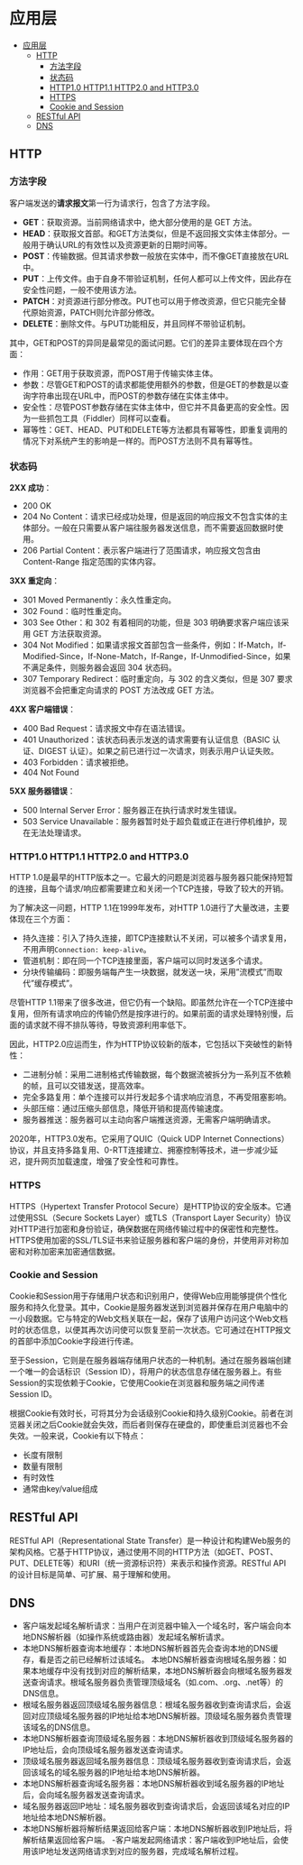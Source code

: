 # 应用层

- [应用层](#应用层)
  - [HTTP](#http)
    - [方法字段](#方法字段)
    - [状态码](#状态码)
    - [HTTP1.0 HTTP1.1 HTTP2.0 and HTTP3.0](#http10-http11-http20-and-http30)
    - [HTTPS](#https)
    - [Cookie and Session](#cookie-and-session)
  - [RESTful API](#restful-api)
  - [DNS](#dns)

## HTTP

### 方法字段

客户端发送的**请求报文**第一行为请求行，包含了方法字段。

- **GET**：获取资源。当前网络请求中，绝大部分使用的是 GET 方法。
- **HEAD**：获取报文首部。和GET方法类似，但是不返回报文实体主体部分。一般用于确认URL的有效性以及资源更新的日期时间等。
- **POST**：传输数据。但其请求参数一般放在实体中，而不像GET直接放在URL中。
- **PUT**：上传文件。由于自身不带验证机制，任何人都可以上传文件，因此存在安全性问题，一般不使用该方法。
- **PATCH**：对资源进行部分修改。PUT也可以用于修改资源，但它只能完全替代原始资源，PATCH则允许部分修改。
- **DELETE**：删除文件。与PUT功能相反，并且同样不带验证机制。

其中，GET和POST的异同是最常见的面试问题。它们的差异主要体现在四个方面：

- 作用：GET用于获取资源，而POST用于传输实体主体。
- 参数：尽管GET和POST的请求都能使用额外的参数，但是GET的参数是以查询字符串出现在URL中，而POST的参数存储在实体主体中。
- 安全性：尽管POST参数存储在实体主体中，但它并不具备更高的安全性。因为一些抓包工具（Fiddler）同样可以查看。
- 幂等性：GET、HEAD、PUT和DELETE等方法都具有幂等性，即重复调用的情况下对系统产生的影响是一样的。而POST方法则不具有幂等性。

### 状态码

**2XX 成功**：

- 200 OK
- 204 No Content：请求已经成功处理，但是返回的响应报文不包含实体的主体部分。一般在只需要从客户端往服务器发送信息，而不需要返回数据时使用。
- 206 Partial Content：表示客户端进行了范围请求，响应报文包含由 Content-Range 指定范围的实体内容。

**3XX 重定向**：

- 301 Moved Permanently：永久性重定向。
- 302 Found：临时性重定向。
- 303 See Other：和 302 有着相同的功能，但是 303 明确要求客户端应该采用 GET 方法获取资源。
- 304 Not Modified：如果请求报文首部包含一些条件，例如：If-Match，If-Modified-Since，If-None-Match，If-Range，If-Unmodified-Since，如果不满足条件，则服务器会返回 304 状态码。
- 307 Temporary Redirect：临时重定向，与 302 的含义类似，但是 307 要求浏览器不会把重定向请求的 POST 方法改成 GET 方法。

**4XX 客户端错误**：

- 400 Bad Request：请求报文中存在语法错误。
- 401 Unauthorized：该状态码表示发送的请求需要有认证信息（BASIC 认证、DIGEST 认证）。如果之前已进行过一次请求，则表示用户认证失败。
- 403 Forbidden：请求被拒绝。
- 404 Not Found

**5XX 服务器错误**：

- 500 Internal Server Error：服务器正在执行请求时发生错误。
- 503 Service Unavailable：服务器暂时处于超负载或正在进行停机维护，现在无法处理请求。

### HTTP1.0 HTTP1.1 HTTP2.0 and HTTP3.0

HTTP 1.0是最早的HTTP版本之一。它最大的问题是浏览器与服务器只能保持短暂的连接，且每个请求/响应都需要建立和关闭一个TCP连接，导致了较大的开销。

为了解决这一问题，HTTP 1.1在1999年发布，对HTTP 1.0进行了大量改进，主要体现在三个方面：

- 持久连接：引入了持久连接，即TCP连接默认不关闭，可以被多个请求复用，不用声明`Connection: keep-alive`。
- 管道机制：即在同一个TCP连接里面，客户端可以同时发送多个请求。
- 分块传输编码：即服务端每产生一块数据，就发送一块，采用”流模式”而取代”缓存模式”。

尽管HTTP 1.1带来了很多改进，但它仍有一个缺陷。即虽然允许在一个TCP连接中复用，但所有请求响应的传输仍然是按序进行的。如果前面的请求处理特别慢，后面的请求就不得不排队等待，导致资源利用率低下。

因此，HTTP2.0应运而生，作为HTTP协议较新的版本，它包括以下突破性的新特性：

- 二进制分帧：采用二进制格式传输数据，每个数据流被拆分为一系列互不依赖的帧，且可以交错发送，提高效率。
- 完全多路复用：单个连接可以并行发起多个请求响应消息，不再受阻塞影响。
- 头部压缩：通过压缩头部信息，降低开销和提高传输速度。
- 服务器推送：服务器可以主动向客户端推送资源，无需客户端明确请求。

2020年，HTTP3.0发布。它采用了QUIC（Quick UDP Internet Connections）协议，并且支持多路复用、0-RTT连接建立、拥塞控制等技术，进一步减少延迟，提升网页加载速度，增强了安全性和可靠性。

### HTTPS

HTTPS（Hypertext Transfer Protocol Secure）是HTTP协议的安全版本。它通过使用SSL（Secure Sockets Layer）或TLS（Transport Layer Security）协议对HTTP进行加密和身份验证，确保数据在网络传输过程中的保密性和完整性。HTTPS使用加密的SSL/TLS证书来验证服务器和客户端的身份，并使用非对称加密和对称加密来加密通信数据。

### Cookie and Session

Cookie和Session用于存储用户状态和识别用户，使得Web应用能够提供个性化服务和持久化登录。其中，Cookie是服务器发送到浏览器并保存在用户电脑中的一小段数据。它与特定的Web文档关联在一起，保存了该用户访问这个Web文档时的状态信息，以便其再次访问使可以恢复至前一次状态。它可通过在HTTP报文的首部中添加Cookie字段进行传递。

至于Session，它则是在服务器端存储用户状态的一种机制。通过在服务器端创建一个唯一的会话标识（Session ID），将用户的状态信息存储在服务器上。有些Session的实现依赖于Cookie，它使用Cookie在浏览器和服务端之间传递Session ID。

根据Cookie有效时长，可将其分为会话级别Cookie和持久级别Cookie。前者在浏览器关闭之后Cookie就会失效，而后者则保存在硬盘的，即使重启浏览器也不会失效。一般来说，Cookie有以下特点：

- 长度有限制
- 数量有限制
- 有时效性
- 通常由key/value组成

## RESTful API

RESTful API（Representational State Transfer）是一种设计和构建Web服务的架构风格。它基于HTTP协议，通过使用不同的HTTP方法（如GET、POST、PUT、DELETE等）和URI（统一资源标识符）来表示和操作资源。RESTful API的设计目标是简单、可扩展、易于理解和使用。

## DNS

- 客户端发起域名解析请求：当用户在浏览器中输入一个域名时，客户端会向本地DNS解析器（如操作系统或路由器）发起域名解析请求。
- 本地DNS解析器查询本地缓存：本地DNS解析器首先会查询本地的DNS缓存，看是否之前已经解析过该域名。
本地DNS解析器查询根域名服务器：如果本地缓存中没有找到对应的解析结果，本地DNS解析器会向根域名服务器发送查询请求。根域名服务器负责管理顶级域名（如.com、.org、.net等）的DNS信息。
- 根域名服务器返回顶级域名服务器信息：根域名服务器收到查询请求后，会返回对应顶级域名服务器的IP地址给本地DNS解析器。顶级域名服务器负责管理该域名的DNS信息。
- 本地DNS解析器查询顶级域名服务器：本地DNS解析器收到顶级域名服务器的IP地址后，会向顶级域名服务器发送查询请求。
- 顶级域名服务器返回域名服务器信息：顶级域名服务器收到查询请求后，会返回该域名的域名服务器的IP地址给本地DNS解析器。
- 本地DNS解析器查询域名服务器：本地DNS解析器收到域名服务器的IP地址后，会向域名服务器发送查询请求。
- 域名服务器返回IP地址：域名服务器收到查询请求后，会返回该域名对应的IP地址给本地DNS解析器。
- 本地DNS解析器将解析结果返回给客户端：本地DNS解析器收到IP地址后，将解析结果返回给客户端。
-客户端发起网络请求：客户端收到IP地址后，会使用该IP地址发送网络请求到对应的服务器，完成域名解析过程。
